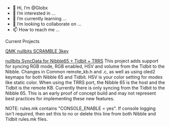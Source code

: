 - 👋 Hi, I’m @Globx
- 👀 I’m interested in ...
- 🌱 I’m currently learning ...
- 💞️ I’m looking to collaborate on ...
- 📫 How to reach me ...

Current Projects

[QMK nullbits SCRAMBLE 3key](https://github.com/Globx/qmk_firmware/tree/master/keyboards/nullbitsco/scramble/keymaps/3key)

[nullbits SyncData for Nibble65 + Tidbit + TRRS](https://github.com/Globx/qmk_firmware/tree/master/keyboards/nullbitsco)
This project adds support for syncing RGB mode, RGB enabled, HSV and volume from the Tidbit to the Nibble.  Changes in Common remote_kb.h and .c, as well as using oled2 keymaps for both Nibble 65 and Tidbit.  HSV is your color setting for modes like static color.  When using the TRRS port, the Nibble 65 is the host and the Tidbit is the remote KB.  Currently there is only syncing from the Tidbit to the Nibble 65.  This is an early proof of concept build and may not represent best practices for implementing these new features.

NOTE: rules.mk contains "CONSOLE_ENABLE = yes".  If console logging isn't required, then set this to no or delete this line from both Nibble and Tidbit rules.mk files.

<!---
Globx/Globx is a ✨ special ✨ repository because its `README.md` (this file) appears on your GitHub profile.
You can click the Preview link to take a look at your changes.
--->
